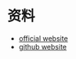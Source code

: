 # 资料
+ [official website](https://robotframework.org/) 
+ [github website](https://github.com/robotframework/robotframework)
